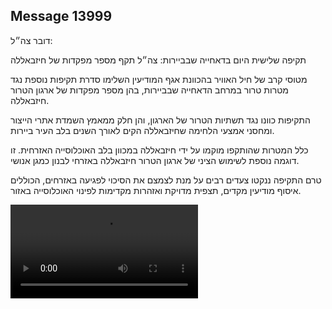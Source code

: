## Message 13999

דובר צה״ל:

תקיפה שלישית היום בדאחייה שבביירות: צה״ל תקף מספר מפקדות של חיזבאללה

מטוסי קרב של חיל האוויר בהכוונת אגף המודיעין השלימו סדרת תקיפות נוספת נגד מטרות טרור במרחב הדאחייה שבביירות, בהן מספר מפקדות של ארגון הטרור חיזבאללה.

התקיפות כוונו נגד תשתיות הטרור של הארגון, והן חלק ממאמץ השמדת אתרי הייצור ומחסני אמצעי הלחימה שחיזבאללה הקים לאורך השנים בלב העיר ביירות.

כלל המטרות שהותקפו מוקמו על ידי חיזבאללה במכוון בלב האוכלוסייה האזרחית. זו דוגמה נוספת לשימוש הציני של ארגון הטרור חיזבאללה באזרחי לבנון כמגן אנושי.

טרם התקיפה ננקטו צעדים רבים על מנת לצמצם את הסיכוי לפגיעה באזרחים, הכוללים איסוף מודיעין מקדים, תצפית מדויקת ואזהרות מקדימות לפינוי האוכלוסייה באזור.

![Video](13999/13999_media.mp4)
